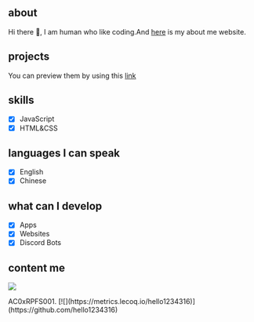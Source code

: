## about
Hi there 👋,  I am human who like coding.And [here](https://hellophone.tk/) is my about me website. 

## projects
You can preview them by using this [link](https://hello1234316.github.io/work/)

## skills

- [x] JavaScript
- [x] HTML&CSS

## languages I can speak

- [x] English 
- [x] Chinese

## what can I develop
- [x] Apps
- [x] Websites
- [x] Discord Bots

## content me
<p align="left"> 
    <a href="https://discord.gg/CNzNZSbkMa" target="_blank"> <img src="https://img.icons8.com/color/48/000000/discord.png"/> </a>
    
</p>
AC0xRPFS001.
[![](https://metrics.lecoq.io/hello1234316)](https://github.com/hello1234316)
